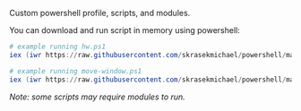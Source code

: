 Custom powershell profile, scripts, and modules.

You can download and run script in memory using powershell:
```powershell
# example running hw.ps1
iex (iwr https://raw.githubusercontent.com/skrasekmichael/powershell/main/scripts/hw.ps1).Content

# example running move-window.ps1
iex (iwr https://raw.githubusercontent.com/skrasekmichael/powershell/main/scripts/move-window.ps1).Content
```
*Note: some scripts may require modules to run.*
